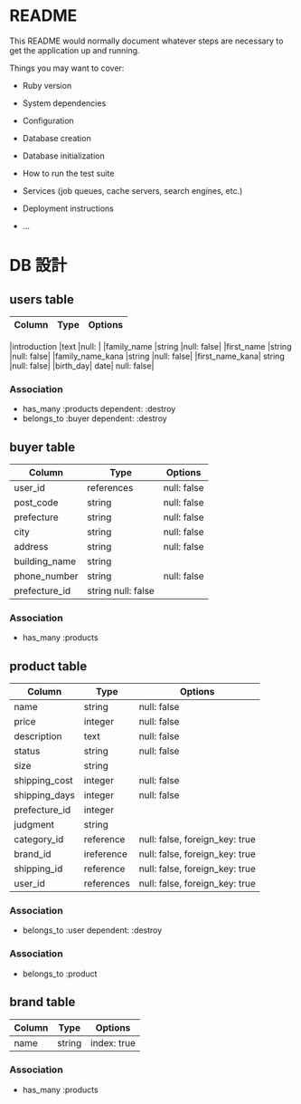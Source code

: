 # README

This README would normally document whatever steps are necessary to get the
application up and running.

Things you may want to cover:

* Ruby version

* System dependencies

* Configuration

* Database creation

* Database initialization

* How to run the test suite

* Services (job queues, cache servers, search engines, etc.)

* Deployment instructions

* ...
# DB 設計

## users table

| Column             | Type                | Options                   |
|--------------------|---------------------|---------------------------|

|introduction |text |null: |
|family_name |string |null: false|
|first_name |string |null: false|
|family_name_kana |string |null: false|
|first_name_kana| string |null: false|
|birth_day| date| null: false|

### Association

* has_many :products dependent: :destroy
* belongs_to :buyer dependent: :destroy

## buyer table
| Column                              | Type       | Options                        |
|-------------------------------------|------------|--------------------------------|
|user_id	|references	|null: false|
|post_code	|string	|null: false|
|prefecture	|string	|null: false|
|city	|string	|null: false|
|address|	string	|null: false|
|building_name	|string	|
|phone_number	|string	| null: false|
| prefecture_id |string	null: false |



### Association

- has_many :products

## product table
| Column                              | Type       | Options                        |
|-------------------------------------|------------|--------------------------------|
| name |string |null: false |
| price |integer |null: false |
| description |text |null: false |
| status |string |null: false |
| size |string |
| shipping_cost |integer	|null: false |
| shipping_days |integer	|null: false |
| prefecture_id |integer|
| judgment |string |
| category_id |reference |null: false, foreign_key: true |
| brand_id |ireference |null: false, foreign_key: true |
| shipping_id |reference |null: false, foreign_key: true |
| user_id |references |null: false, foreign_key: true |

### Association

- belongs_to :user dependent: :destroy



### Association
- belongs_to :product

## brand table
| Column      | Type       | Options                        |
|-------------|------------|--------------------------------|
| name     | string       | index: true                    |

### Association
- has_many :products